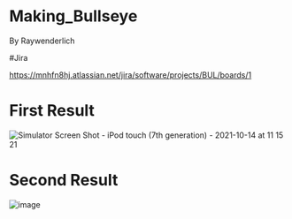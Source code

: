 # Making_Bullseye
By Raywenderlich

#Jira

https://mnhfn8hj.atlassian.net/jira/software/projects/BUL/boards/1


# First Result
![Simulator Screen Shot - iPod touch (7th generation) - 2021-10-14 at 11 15 21](https://user-images.githubusercontent.com/69499549/137239318-7e183db9-8b85-4a3f-9812-d60ff7f07ca9.png)

# Second Result
![image](https://user-images.githubusercontent.com/69499549/137445436-6fead735-08c6-469b-80df-d957a9bc1a19.png)
